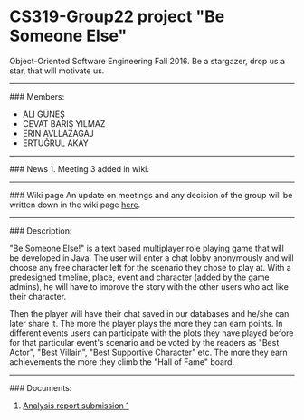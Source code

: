 # CS319-Group22 project "Be Someone Else"
Object-Oriented Software Engineering Fall 2016. Be a stargazer, drop us a star, that will motivate us.
<hr />
### Members:
<ul>
<li>ALI GÜNEŞ</li>
<li>CEVAT BARIŞ YILMAZ</li>
<li>ERIN AVLLAZAGAJ</li>
<li>ERTUĞRUL AKAY</li>
</ul>
<hr />
### News
1. Meeting 3 added in wiki.
<hr>
### Wiki page
An update on meetings and any decision of the group will be written down in the wiki page <a href="https://github.com/Albocoder/CS319-Group22/wiki" >here</a>.
<hr />
### Description:
<p> "Be Someone Else!" is a text based multiplayer role playing game that will be developed in Java. The user will enter a chat lobby anonymously and will choose any free character left for the scenario they chose to play at. With a predesigned timeline, place, event and character (added by the game admins), he will have to improve the story with the other users who act like their character. 
</p>
<p>
Then the player will have their chat saved in our databases and he/she can later share it. The more the player plays the more they can earn points. In different events users can participate with the plots they have played before for that particular event's scenario and be voted by the readers as "Best Actor", "Best Villain", "Best Supportive Character" etc. The more they earn achievements the more they climb the "Hall of Fame" board.
</p>
<hr />
### Documents:
<ol>
<li><a href="https://drive.google.com/open?id=1Mt_w4YM0yXP6K4x1gDQ2HkVc-V8cEorFd96zPhOmGLk">Analysis report submission 1</a></li>
</ol>
